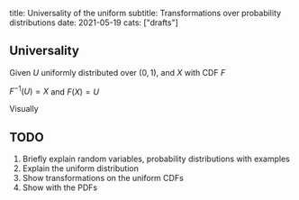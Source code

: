 title: Universality of the uniform
subtitle: Transformations over probability distributions
date: 2021-05-19
cats: ["drafts"]



## Universality

Given $U$ uniformly distributed over $(0,1)$, and $X$ with CDF $F$

$F^{-1}(U) = X$ and $F(X) = U$

Visually


## TODO

1. Briefly explain random variables, probability distributions with examples
2. Explain the uniform distribution
3. Show transformations on the uniform CDFs
4. Show with the PDFs
